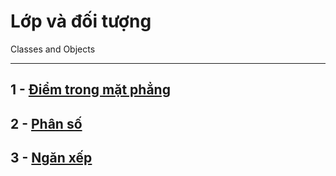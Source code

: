 # Lớp và đối tượng

Classes and Objects

---

## 1 - [Điểm trong mặt phẳng](code/Point)

## 2 - [Phân số](code/PhanSo)

## 3 - [Ngăn xếp](code/Stack)
